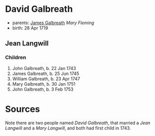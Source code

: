 # David Galbreath

- parents: [James Galbreath](galbreath-james-1672.md) *Mary Fleming*
- birth: 28 Apr 1719

## Jean Langwill

### Children

1. John Galbreath, b. 22 Jan 1743
2. James Galbreath, b. 25 Jun 1745
3. William Galbreath, b. 23 Apr 1747
4. Mary Galbreath, b. 30 Jan 1751
5. John Galbreath, b. 3 Feb 1753

# Sources

Note there are two people named *David Galbreath*, that married a *Jean Langwill* and a *Mary Langwill*, and both had first child in 1743.
